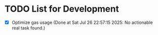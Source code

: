 # TODO List for Development

- [x] Optimize gas usage  (Done at Sat Jul 26 22:57:15 2025: No actionable real task found.)